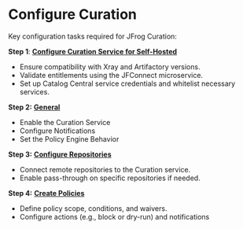 # Configure Curation

Key configuration tasks required for JFrog Curation:

**Step 1**: [**Configure Curation Service for Self-Hosted**](configure-curation-for-self-hosted.md)

* Ensure compatibility with Xray and Artifactory versions.
* Validate entitlements using the JFConnect microservice.
* Set up Catalog Central service credentials and whitelist necessary services.

**Step 2:** [**General**](general.md)

* Enable the Curation Service
* Configure Notifications
* Set the Policy Engine Behavior

**Step 3:** [**Configure Repositories**](configure-repositories/)

* Connect remote repositories to the Curation service.
* Enable pass-through on specific repositories if needed.

**Step 4:** [**Create Policies**](create-policies/)

* Define policy scope, conditions, and waivers.
* Configure actions (e.g., block or dry-run) and notifications



